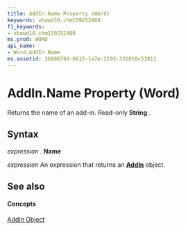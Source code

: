 ```yaml
---
title: AddIn.Name Property (Word)
keywords: vbawd10.chm159252480
f1_keywords:
- vbawd10.chm159252480
ms.prod: WORD
api_name:
- Word.AddIn.Name
ms.assetid: 3b60879d-6615-1a7e-2193-331018c53811
---
```



# AddIn.Name Property (Word)

Returns the name of an add-in. Read-only  **String** .


## Syntax

 _expression_ . **Name**

 _expression_ An expression that returns an **[AddIn](addin-object-word.md)** object.


## See also


#### Concepts


[AddIn Object](addin-object-word.md)

